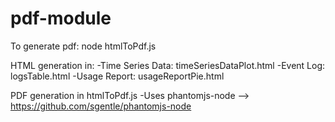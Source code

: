 # pdf-module

To generate pdf: node htmlToPdf.js

HTML generation in:
  -Time Series Data: timeSeriesDataPlot.html
  -Event Log: logsTable.html
  -Usage Report: usageReportPie.html
  
PDF generation in htmlToPdf.js
  -Uses phantomjs-node --> https://github.com/sgentle/phantomjs-node
  
